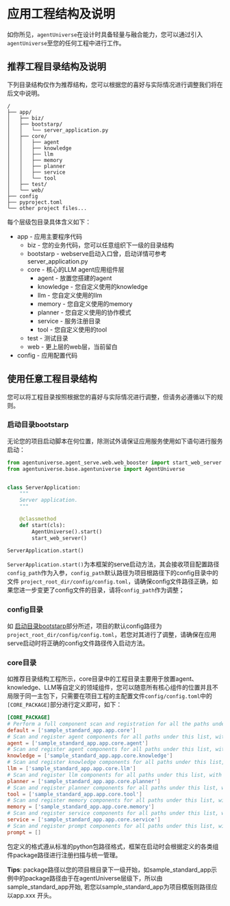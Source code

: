 # 应用工程结构及说明
如你所见，`agentUniverse`在设计时具备轻量与融合能力，您可以通过引入`agentUniverse`至您的任何工程中进行工作。

## 推荐工程目录结构及说明
下列目录结构仅作为推荐结构，您可以根据您的喜好与实际情况进行调整我们将在后文中说明。

```
/
├── app/
│   ├── biz/
│   ├── bootstarp/
│   │   └── server_application.py
│   ├── core/
│   │   ├── agent
│   │   ├── knowledge
│   │   ├── llm
│   │   ├── memory
│   │   ├── planner
│   │   ├── service
│   │   └── tool
│   ├── test/
│   └── web/
├── config
├── pyproject.toml
└── other project files...
```

每个层级包目录具体含义如下：
* app - 应用主要程序代码
  * biz - 您的业务代码，您可以任意组织下一级的目录结构
  * bootstarp - webserve启动入口曾，启动详情可参考server_application.py
  * core - 核心的LLM agent应用组件层
    * agent - 放置您搭建的agent
    * knowledge - 您自定义使用的knowledge
    * llm - 您自定义使用的llm
    * memory - 您自定义使用的memory
    * planner - 您自定义使用的协作模式
    * service - 服务注册目录
    * tool - 您自定义使用的tool
  * test - 测试目录
  * web - 更上层的web层，当前留白
* config - 应用配置代码

## 使用任意工程目录结构
您可以将工程目录按照根据您的喜好与实际情况进行调整，但请务必遵循以下的规则。

### 启动目录bootstarp
无论您的项目启动脚本在何位置，除测试外请保证应用服务使用如下语句进行服务启动：

```python
from agentuniverse.agent_serve.web.web_booster import start_web_server
from agentuniverse.base.agentuniverse import AgentUniverse


class ServerApplication:
    """
    Server application.
    """

    @classmethod
    def start(cls):
        AgentUniverse().start()
        start_web_server()

ServerApplication.start()

```
`ServerApplication.start()`为本框架的serve启动方法，其会接收项目配置路径`config_path`作为入参，`config_path`默认路径为项目根路径下的config目录中的文件 `project_root_dir/config/config.toml`，请确保config文件路径正确，如果您进一步变更了config文件的目录，请将`config_path`作为调整；

### config目录
如 [启动目录bootstarp](#启动目录bootstarp)部分所述，项目的默认config路径为`project_root_dir/config/config.toml`，若您对其进行了调整，请确保在应用serve启动时将正确的config文件路径传入启动方法。

### core目录
如推荐目录结构工程所示，core目录中的工程目录主要用于放置agent、knowledge、LLM等自定义的领域组件，您可以随意所有核心组件的位置并且不局限于同一主包下，只需要在项目工程的主配置文件`config/config.toml`中的`[CORE_PACKAGE]`部分进行定义即可，如下：
```toml
[CORE_PACKAGE]
# Perform a full component scan and registration for all the paths under this list.
default = ['sample_standard_app.app.core']
# Scan and register agent components for all paths under this list, with priority over the default.
agent = ['sample_standard_app.app.core.agent']
# Scan and register agent components for all paths under this list, with priority over the default.
knowledge = ['sample_standard_app.app.core.knowledge']
# Scan and register knowledge components for all paths under this list, with priority over the default.
llm = ['sample_standard_app.app.core.llm']
# Scan and register llm components for all paths under this list, with priority over the default.
planner = ['sample_standard_app.app.core.planner']
# Scan and register planner components for all paths under this list, with priority over the default.
tool = ['sample_standard_app.app.core.tool']
# Scan and register memory components for all paths under this list, with priority over the default.
memory = ['sample_standard_app.app.core.memory']
# Scan and register service components for all paths under this list, with priority over the default.
service = ['sample_standard_app.app.core.service']
# Scan and register prompt components for all paths under this list, with priority over the default.
prompt = []
```
包定义的格式遵从标准的python包路径格式，框架在启动时会根据定义的各类组件package路径进行注册扫描与统一管理。

**Tips**: package路径以您的项目根目录下一级开始，如sample_standard_app示例中的package路径由于在agentUniverse层级下，所以由sample_standard_app开始, 若您以sample_standard_app为项目模版则路径应以app.xxx 开头。
